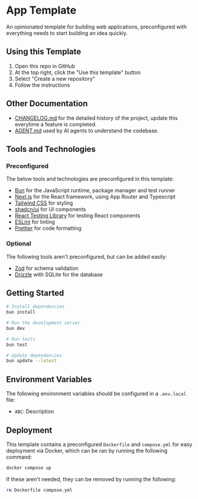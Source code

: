 # App Template

An opinionated template for building web applications, preconfigured with everything needs to start building an idea quickly.

## Using this Template

1. Open this repo in GitHub
2. At the top right, click the "Use this template" button
3. Select "Create a new repository"
4. Follow the instructions

## Other Documentation

- [CHANGELOG.md](./CHANGELOG.md) for the detailed history of the project, update this everytime a feature is completed.
- [AGENT.md](./AGENT.md) used by AI agents to understand the codebase.

## Tools and Technologies

### Preconfigured

The below tools and technologies are preconfigured in this template:

- [Bun](https://bun.sh/) for the JavaScript runtime, package manager and test runner
- [Next.js](https://nextjs.org/) for the React framework, using App Router and Typescript
- [Tailwind CSS](https://tailwindcss.com/) for styling
- [shadcn/ui](https://ui.shadcn.com/) for UI components
- [React Testing Library](https://testing-library.com/docs/react-testing-library/intro/) for testing React components
- [ESLint](https://eslint.org/) for linting
- [Prettier](https://prettier.io/) for code formatting

### Optional

The following tools aren't preconfigured, but can be added easily:

- [Zod](https://zod.dev/) for schema validation
- [Drizzle](https://orm.drizzle.team/) with SQLite for the database

## Getting Started

```bash
# Install dependencies
bun install

# Run the development server
bun dev

# Run tests
bun test

# Update dependencies
bun update --latest
```

## Environment Variables

The following environment variables should be configured in a `.env.local` file:

- `ABC`: Description

## Deployment

This template contains a preconfigured `Dockerfile` and `compose.yml` for easy deployment via Docker, which can be ran by running the following command:

```bash
docker compose up
```

If these aren't needed, they can be removed by running the following:

```bash
rm Dockerfile compose.yml
```
